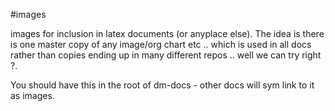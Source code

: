 #images 

images for inclusion in latex documents (or anyplace else). The idea is there is one master copy of any image/org chart etc .. which is used in all docs rather than copies ending up in many different repos .. well we can try right ?. 


You should have this in the root of dm-docs - other docs will sym link to it as images.


